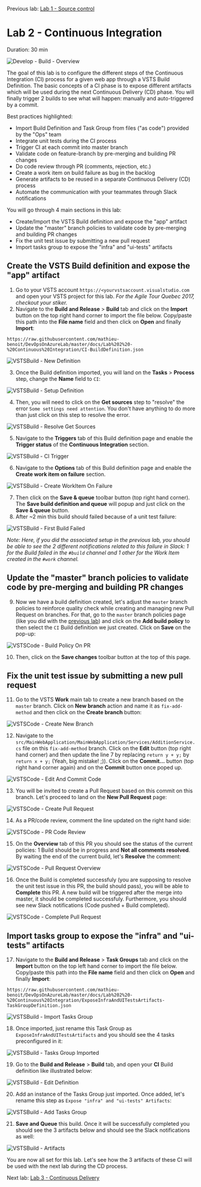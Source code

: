 Previous lab: [Lab 1 - Source control](../Lab%201%20-%20Source%20control/README.md)

# Lab 2 - Continuous Integration

Duration: 30 min

![Develop - Build - Overview](./imgs/Develop-Build-Overview.PNG)

The goal of this lab is to configure the different steps of the Continuous Integration (CI) process for a given web app through a VSTS Build Definition. The basic concepts of a CI phase is to expose different artifacts which will be used during the next Continuous Delivery (CD) phase. You will finally trigger 2 builds to see what will happen: manually and auto-triggered by a commit. 

Best practices highlighted:

- Import Build Definition and Task Group from files ("as code") provided by the "Ops" team
- Integrate unit tests during the CI process
- Trigger CI at each commit into master branch
- Validate code on feature-branch by pre-merging and building PR changes
- Do code review through PR (comments, rejection, etc.)
- Create a work item on build failure as bug in the backlog
- Generate artifacts to be reused in a separate Continuous Delivery (CD) process
- Automate the communication with your teammates through Slack notifications

You will go through 4 main sections in this lab:

- Create/Import the VSTS Build definition and expose the "app" artifact
- Update the "master" branch policies to validate code by pre-merging and building PR changes
- Fix the unit test issue by submitting a new pull request
- Import tasks group to expose the "infra" and "ui-tests" artifacts

## Create the VSTS Build definition and expose the "app" artifact

1. Go to your VSTS account `https://<yourvstsaccount.visualstudio.com` and open your VSTS project for this lab. *For the Agile Tour Quebec 2017, checkout your stiker.*
2. Navigate to the **Build and Release** > **Build** tab and click on the **Import** button on the top right hand corner to import the file below. Copy/paste this path into the **File name** field and then click on **Open** and finally **Import**:

`
https://raw.githubusercontent.com/mathieu-benoit/DevOpsOnAzureLab/master/docs/Lab%202%20-%20Continuous%20Integration/CI-BuildDefinition.json
`

![VSTSBuild - New Definition](./imgs/VSTSBuild-NewDefinition.PNG)

3. Once the Build definition imported, you will land on the **Tasks** > **Process** step, change the **Name** field to `CI`:

![VSTSBuild - Setup Definition](./imgs/VSTSBuild-SetupDefinition.PNG)

4. Then, you will need to click on the **Get sources** step to "resolve" the error `Some settings need attention`. You don't have anything to do more than just click on this step to resolve the error.

![VSTSBuild - Resolve Get Sources](./imgs/VSTSBuild-ResolveGetSources.PNG)

5. Navigate to the **Triggers** tab of this Build definition page and enable the **Trigger status** of the **Continuous Integration** section.

![VSTSBuild - CI Trigger](./imgs/VSTSBuild-CITrigger.PNG)

6. Navigate to the **Options** tab of this Build definition page and enable the **Create work item on failure** section.

![VSTSBuild - Create WorkItem On Failure](./imgs/VSTSBuild-CreateWorkItemOnFailure.PNG)

7. Then click on the **Save & queue** toolbar button (top right hand corner). The **Save build definition and queue** will popup and just click on the **Save & queue** button.
8. After ~2 min this build should failed because of a unit test failure:

![VSTSBuild - First Build Failed](./imgs/VSTSBuild-FirstBuildFailed.PNG)

*Note: Here, if you did the associated setup in the previous lab, you should be able to see the 2 different notifications related to this failure in Slack: 1 for the Build failed in the `#build` channel and 1 other for the Work Item created in the `#work` channel.*

## Update the "master" branch policies to validate code by pre-merging and building PR changes

9. Now we have a build definition created, let's adjust the `master` branch policies to reinforce quality check while creating and managing new Pull Request on branches. For that, go to the `master` branch policies page (like you did with the [previous lab](../Lab%201%20-%20Source%20control/README.md)) and click on the **Add build policy** to then select the `CI` Build definition we just created. Click on **Save** on the pop-up:

![VSTSCode - Build Policy On PR](./imgs/VSTSCode-BuildPolicyOnPR.PNG)

10. Then, click on the **Save changes** toolbar button at the top of this page.

## Fix the unit test issue by submitting a new pull request

11. Go to the VSTS **Work** main tab to create a new branch based on the `master` branch. Click on **New branch** action and name it as `fix-add-method` and then click on the **Create branch** button:

![VSTSCode  - Create New Branch](./imgs/VSTSCode-CreateNewBranch.PNG)

12. Navigate to the `src/MainWebApplication/MainWebApplication/Services/AdditionService.cs` file on this `fix-add-method` branch. Click on the **Edit** button (top right hand corner) and then update the line 7 by replacing `return y + y;` by `return x + y;` (Yeah, big mistake! ;)). Click on the **Commit...** button (top right hand corner again) and on the **Commit** button once poped up.

![VSTSCode - Edit And Commit Code](./imgs/VSTSCode-EditAndCommitCode.PNG)

13. You will be invited to create a Pull Request based on this commit on this branch. Let's proceed to land on the **New Pull Request** page:

![VSTSCode - Create Pull Request](./imgs/VSTSCode-CreatePullRequest.PNG)

14. As a PR/code review, comment the line updated on the right hand side:

![VSTSCode - PR Code Review](./imgs/VSTSCode-PRCodeReview.PNG)

15. On the **Overview** tab of this PR you should see the status of the current policies: 1 Build should be in progress and **Not all comments resolved**. By waiting the end of the current build, let's **Resolve** the comment:

![VSTSCode - Pull Request Overview](./imgs/VSTSCode-PullRequestOverview.PNG)

16. Once the Build is completed successfuly (you are supposing to resolve the unit test issue in this PR, the build should pass), you will be able to **Complete** this PR. A new build will be triggered after the merge into master, it should be completed successfuly. Furthermore, you should see new Slack notifications (Code pushed + Build completed).

![VSTSCode - Complete Pull Request](./imgs/VSTSCode-CompletePullRequest.PNG)

## Import tasks group to expose the "infra" and "ui-tests" artifacts

17. Navigate to the **Build and Release** > **Task Groups** tab and click on the **Import** button on the top left hand corner to import the file below. Copy/paste this path into the **File name** field and then click on **Open** and finally **Import**:

`
https://raw.githubusercontent.com/mathieu-benoit/DevOpsOnAzureLab/master/docs/Lab%202%20-%20Continuous%20Integration/ExposeInfraAndUITestsArtifacts-TaskGroupDefinition.json
`

![VSTSBuild - Import Tasks Group](./imgs/VSTSBuild-ImportTasksGroup.PNG)

18. Once imported, just rename this Task Group as `ExposeInfraAndUITestsArtifacts` and you should see the 4 tasks preconfigured in it:

![VSTSBuild - Tasks Group Imported](./imgs/VSTSBuild-TasksGroupImported.PNG)

19. Go to the **Build and Release** > **Build** tab, and open your **CI** Build definition like illustrated below:

 ![VSTSBuild - Edit Definition](./imgs/VSTSBuild-EditDefinition.PNG)

20. Add an instance of the Tasks Group just imported. Once added, let's rename this step as `Expose "infra" and "ui-tests" Artifacts`:

![VSTSBuild - Add Tasks Group](./imgs/VSTSBuild-AddTasksGroup.PNG)

21. **Save and Queue** this build. Once it will be successfully completed you should see the 3 artifacts below and should see the Slack notifications as well:

![VSTSBuild - Artifacts](./imgs/VSTSBuild-Artifacts.PNG)

You are now all set for this lab. Let's see how the 3 artifacts of these CI will be used with the next lab during the CD process.

Next lab: [Lab 3 - Continuous Delivery](../Lab%203%20-%20Continuous%20Delivery/README.md)